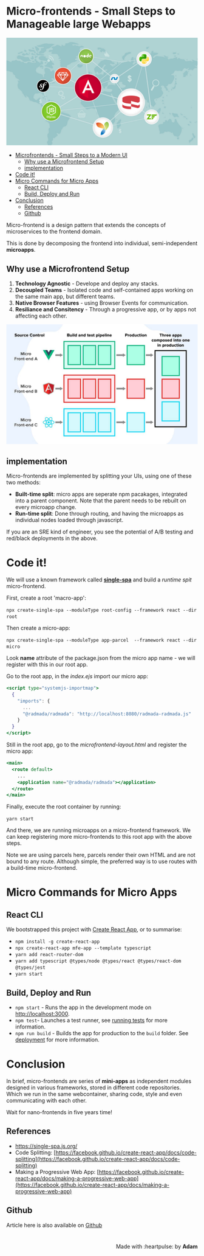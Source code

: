# Micro-frontends - Small Steps to Manageable large Webapps
 <!-- title: Microfrontends - Small Steps to a Modern UI -->
![Image: All fe Logos](banner.jpg "All fe Logos")

<!-- @import "[TOC]" {cmd="toc" depthFrom=1 depthTo=6 orderedList=false} -->
- [Microfrontends - Small Steps to a Modern UI](#microfrontends---small-steps-to-a-modern-ui)
  - [Why use a Microfrontend Setup](#why-use-a-microfrontend-setup)
  - [implementation](#implementation)
- [Code it!](#code-it)
- [Micro Commands for Micro Apps](#micro-commands-for-micro-apps)
  - [React CLI](#react-cli)
  - [Build, Deploy and Run](#build-deploy-and-run)
- [Conclusion](#conclusion)
  - [References](#references)
  - [Github](#github)

Micro-frontend is a design pattern that extends the concepts of microservices to the frontend domain. 

This is done by decomposing the frontend into individual, semi-independent **microapps**. 

## Why use a Microfrontend Setup

1. **Technology Agnostic** - Develope and deploy any stacks. 
2. **Decoupled Teams** - Isolated code and self-contained apps working on the same main app, but different teams.
3. **Native Browser Features** - using Browser Events for communication. 
4. **Resiliance and Consitency** - Through a progressive app, or by apps not affecting each other.

![Image: Architecture diagram from rethink](microarchitecture.jpeg "Architecture diagram from rethink")

## implementation

Micro-frontends are implemented by splitting your UIs, using one of these two methods:
- **Built-time split**: micro apps are seperate npm pacakages, integrated into a parent component. Note that the parent needs to be rebuilt on every microapp change.
- **Run-time split**: Done through routing, and having the microapps as individual nodes loaded through javascript.

If you are an SRE kind of engineer, you see the potential of A/B testing and red/black deployments in the above.

# Code it!

We will use a known framework called **[single-spa](https://single-spa.js.org/)** and build a *runtime spit* micro-frontend.

First, create a root 'macro-app':

`npx create-single-spa --moduleType root-config --framework react --dir root`

Then create a micro-app:

`npx create-single-spa --moduleType app-parcel  --framework react --dir micro`

Look **name** attribute of  the package.json from the micro app name - we will register with this in our root app.

Go to the root app, in the *index.ejs* import our micro app:

```jsx
<script type="systemjs-importmap">
  {
    "imports": {
      ...
      "@radmada/radmada": "http://localhost:8080/radmada-radmada.js"
    }
  }
</script>
```

Still in the root app, go to the *microfrontend-layout.html* and register the micro app:
```jsx
<main>
  <route default>
    ...
    <application name="@radmada/radmada"></application>
  </route>
</main>
```

Finally, execute the root container by running:

`yarn start`

And there, we are running microapps on a micro-frontend framework. We can keep registering more micro-frontends to this root app with the above steps.

Note we are using parcels here, parcels render their own HTML and are not bound to any route. Although simple, the preferred way is to use routes with a build-time micro-frontend.

# Micro Commands for Micro Apps

## React CLI

We bootstrapped this project with [Create React App](https://github.com/facebook/create-react-app), or to summarise:

- `npm install -g create-react-app`
- `npx create-react-app mfe-app --template typescript`
- `yarn add react-router-dom`
- `yarn add typescript @types/node @types/react @types/react-dom @types/jest`
- `yarn start`

## Build, Deploy and Run

- `npm start` - Runs the app in the development mode on [http://localhost:3000](http://localhost:3000).
- `npm test`- Launches a test runner, see [running tests](https://facebook.github.io/create-react-app/docs/running-tests) for more information.
- `npm run build` - Builds the app for production to the `build` folder. See [deployment](https://facebook.github.io/create-react-app/docs/deployment) for more information.


# Conclusion

In brief, micro-frontends are series of **mini-apps** as independent modules designed in various frameworks, stored in different code repositories. Which we run in the same webcontainer, sharing code, style and even communicating with each other.

Wait for nano-frontends in five years time!

## References

- https://single-spa.js.org/
- Code Splitting: [https://facebook.github.io/create-react-app/docs/code-splitting](https://facebook.github.io/create-react-app/docs/code-splitting)
- Making a Progressive Web App: [https://facebook.github.io/create-react-app/docs/making-a-progressive-web-app](https://facebook.github.io/create-react-app/docs/making-a-progressive-web-app)


## Github

Article here is also available on [Github](https://github.com/adamd1985/microfrontend-quickstart)

#

<div align="right">Made with :heartpulse: by <b>Adam</b></div>
